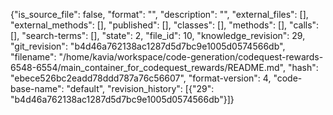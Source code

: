 {"is_source_file": false, "format": "", "description": "", "external_files": [], "external_methods": [], "published": [], "classes": [], "methods": [], "calls": [], "search-terms": [], "state": 2, "file_id": 10, "knowledge_revision": 29, "git_revision": "b4d46a762138ac1287d5d7bc9e1005d0574566db", "filename": "/home/kavia/workspace/code-generation/codequest-rewards-6548-6554/main_container_for_codequest_rewards/README.md", "hash": "ebece526bc2eadd78ddd787a76c56607", "format-version": 4, "code-base-name": "default", "revision_history": [{"29": "b4d46a762138ac1287d5d7bc9e1005d0574566db"}]}